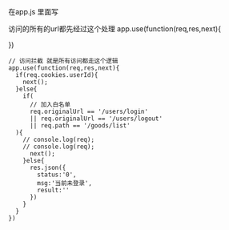 在app.js
里面写

访问的所有的url都先经过这个处理
app.use(function(req,res,next){
  
})

```
// 访问拦截 就是所有访问都走这个逻辑
app.use(function(req,res,next){
  if(req.cookies.userId){
    next();
  }else{
    if(
      // 加入白名单
      req.originalUrl == '/users/login' 
      || req.originalUrl == '/users/logout' 
      || req.path == '/goods/list'
  ){
    // console.log(req);
    // console.log(req);
      next();
    }else{
      res.json({
        status:'0',
        msg:'当前未登录',
        result:''
      })
    }
  }
})
```